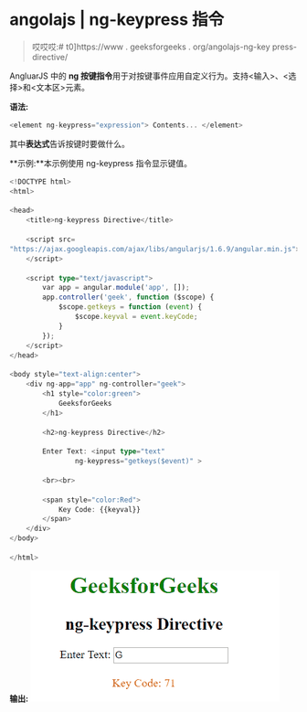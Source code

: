 # angolajs | ng-keypress 指令

> 哎哎哎:# t0]https://www . geeksforgeeks . org/angolajs-ng-key press-directive/

AngluarJS 中的 **ng 按键指令**用于对按键事件应用自定义行为。支持<输入>、<选择>和<文本区>元素。

**语法:**

```ts
<element ng-keypress="expression"> Contents... </element>
```

其中**表达式**告诉按键时要做什么。

**示例:**本示例使用 ng-keypress 指令显示键值。

```ts
<!DOCTYPE html>
<html>

<head>
    <title>ng-keypress Directive</title>

    <script src=
"https://ajax.googleapis.com/ajax/libs/angularjs/1.6.9/angular.min.js">
    </script>

    <script type="text/javascript">
        var app = angular.module('app', []);
        app.controller('geek', function ($scope) {
            $scope.getkeys = function (event) {
                $scope.keyval = event.keyCode;
            }
        });
    </script>
</head>

<body style="text-align:center">
    <div ng-app="app" ng-controller="geek">
        <h1 style="color:green">
            GeeksforGeeks
        </h1>

        <h2>ng-keypress Directive</h2>

        Enter Text: <input type="text"
                ng-keypress="getkeys($event)" >

        <br><br>

        <span style="color:Red">
            Key Code: {{keyval}}
        </span>
    </div>
</body>

</html>
```

**输出:**
![ngkeypress](img/5771e35db17dd0aa2170b9eb0074e2da.png)